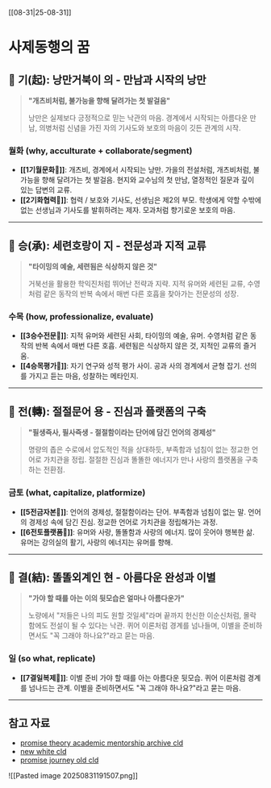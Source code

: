 [[08-31|25-08-31]]

# 사제동행의 꿈

## 🐢 기(起): 낭만거북이 의 - 만남과 시작의 낭만

> **"개츠비처럼, 불가능을 향해 달려가는 첫 발걸음"**
> 
> 낭만은 실제보다 긍정적으로 믿는 낙관의 마음. 경계에서 시작되는 아름다운 만남, 의병처럼 신념을 가진 자의 기사도와 보호의 마음이 깃든 관계의 시작.

### 월화 (why, acculturate + collaborate/segment)

- **[[1기월문화🐢]]**: 개츠비, 경계에서 시작되는 낭만. 가을의 전설처럼, 개츠비처럼, 불가능을 향해 달려가는 첫 발걸음. 현지와 교수님의 첫 만남, 열정적인 질문과 깊이 있는 답변의 교류.
- **[[2기화협력🐢]]**: 협력 / 보호와 기사도, 선생님은 제2의 부모. 학생에게 약할 수밖에 없는 선생님과 기사도를 발휘하려는 제자. 모과처럼 향기로운 보호의 마음.

---

## 🐅 승(承): 세련호랑이 지 - 전문성과 지적 교류

> **"타이밍의 예술, 세련됨은 식상하지 않은 것"**
> 
> 거북선을 활용한 학익진처럼 뛰어난 전략과 지략. 지적 유머와 세련된 교류, 수영처럼 같은 동작의 반복 속에서 매번 다른 호흡을 찾아가는 전문성의 성장.

### 수목 (how, professionalize, evaluate) 

- **[[3승수전문🐅]]**: 지적 유머와 세련된 사회, 타이밍의 예술, 유머. 수영처럼 같은 동작의 반복 속에서 매번 다른 호흡. 세련됨은 식상하지 않은 것, 지적인 교류의 즐거움.
- **[[4승목평가🐅]]**: 자기 연구와 성적 평가 사이. 공과 사의 경계에서 균형 잡기. 선의를 가지고 듣는 마음, 성찰하는 메타인지.

---

## 🐙 전(轉): 절절문어 용 - 진심과 플랫폼의 구축

> **"필생즉사, 필사즉생 - 절절함이라는 단어에 담긴 언어의 경제성"**
> 
> 명량의 좁은 수로에서 압도적인 적을 상대하듯, 부족함과 넘침이 없는 정교한 언어로 가치관을 정립. 절절한 진심과 똘똘한 에너지가 만나 사랑의 플랫폼을 구축하는 전환점.

### 금토 (what, capitalize, platformize) 

- **[[5전금자본🐙]]**: 언어의 경제성, 절절함이라는 단어. 부족함과 넘침이 없는 말. 언어의 경제성 속에 담긴 진심. 정교한 언어로 가치관을 정립해가는 과정.
- **[[6전토플랫폼🐙]]**: 유머와 사랑, 똘똘함과 사랑의 에너지. 많이 웃어야 행복한 삶. 유머는 강의실의 활기, 사랑의 에너지는 유머를 향해.

---

## 👾 결(結): 똘똘외계인 현 - 아름다운 완성과 이별

> **"가야 할 때를 아는 이의 뒷모습은 얼마나 아름다운가"**
> 
> 노량에서 "저들은 나의 피도 원할 것일세"라며 끝까지 헌신한 이순신처럼, 몰락함에도 전설이 될 수 있다는 낙관. 퀴어 이론처럼 경계를 넘나들며, 이별을 준비하면서도 "꼭 그래야 하나요?"라고 묻는 마음.

### 일 (so what, replicate)

- **[[7결일복제👾]]**: 이별 준비 가야 할 때를 아는 아름다운 뒷모습. 퀴어 이론처럼 경계를 넘나드는 관계. 이별을 준비하면서도 "꼭 그래야 하나요?"라고 묻는 마음.

---

## 참고 자료

- [promise theory academic mentorship archive cld](https://claude.ai/share/992cba5c-01b2-4b40-b638-ecb87192475d)
- [new white cld](https://claude.ai/public/artifacts/144f0bce-2f74-4c7e-880b-961a148556a3)
- [promise journey old cld](https://claude.ai/public/artifacts/226dbba0-5e8f-4940-acd7-687edc624743) 

![[Pasted image 20250831191507.png]] 